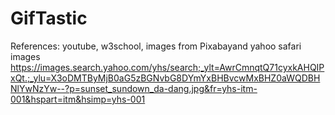 # GifTastic
References: youtube, w3school, images from Pixabayand yahoo safari images
https://images.search.yahoo.com/yhs/search;_ylt=AwrCmnqtQ71cyxkAHQIPxQt.;_ylu=X3oDMTByMjB0aG5zBGNvbG8DYmYxBHBvcwMxBHZ0aWQDBHNlYwNzYw--?p=sunset_sundown_da-dang.jpg&fr=yhs-itm-001&hspart=itm&hsimp=yhs-001

